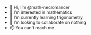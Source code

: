 - 👋 Hi, I’m @math-necromancer
- 👀 I’m interested in mathematics
- 🌱 I’m currently learning trigonometry
- 💞️ I’m looking to collaborate on nothing
- 📫 You can't reach me

<!---
math-necromancer/math-necromancer is a ✨ special ✨ repository because its `README.md` (this file) appears on your GitHub profile.
You can click the Preview link to take a look at your changes.
--->
